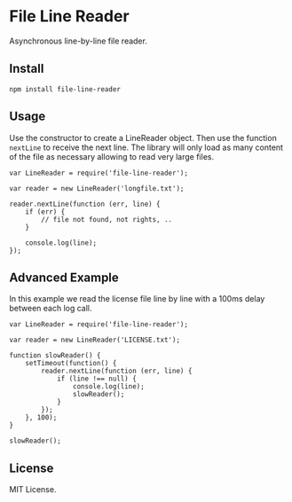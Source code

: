 # File Line Reader

Asynchronous line-by-line file reader.

## Install

`npm install file-line-reader`

## Usage

Use the constructor to create a LineReader object. Then use the function `nextLine` to receive the next line. The
library will only load as many content of the file as necessary allowing to read very large files.

    var LineReader = require('file-line-reader');
    
    var reader = new LineReader('longfile.txt');
    
    reader.nextLine(function (err, line) {
        if (err) {
            // file not found, not rights, ..
        }
        
        console.log(line);
    });

## Advanced Example

In this example we read the license file line by line with a 100ms delay between each log call.

    var LineReader = require('file-line-reader');
    
    var reader = new LineReader('LICENSE.txt');
    
    function slowReader() {
        setTimeout(function() {
            reader.nextLine(function (err, line) {
                if (line !== null) {
                    console.log(line);
                    slowReader();
                }
            });
        }, 100);
    }
    
    slowReader();

## License

MIT License.